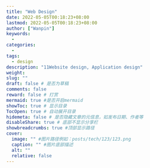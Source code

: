 ```yaml
---
title: "Web Design"
date: 2022-05-05T00:18:23+08:00
lastmod: 2022-05-05T00:18:23+08:00
author: ["Wanpin"]
keywords:
  -
categories:
  -
tags:
  - design
description: "11Website design, Application design"
weight:
slug: ""
draft: false # 是否为草稿
comments: false
reward: false # 打赏
mermaid: true #是否开启mermaid
showToc: true # 显示目录
TocOpen: true # 自动展开目录
hidemeta: false # 是否隐藏文章的元信息，如发布日期、作者等
disableShare: true # 底部不显示分享栏
showbreadcrumbs: true #顶部显示路径
cover:
  image: "" #图片路径例如：posts/tech/123/123.png
  caption: "" #图片底部描述
  alt: ""
  relative: false
---
```

